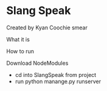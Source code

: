 # Slang Speak
Created by Kyan Coochie smear

What it is

How to run

Download NodeModules
* cd into SlangSpeak from project
* run python manange.py runserver
